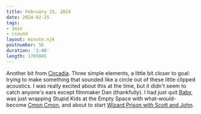 ```yaml
---
title: February 25, 2024
date: 2024-02-25
tags:
- 1min
- csound
layout: minute.njk
postnumber: 56
duration: '1:46'
length: 1703045
---
```

Another bit from [Circadia](https://www.youtube.com/watch?v=qbEthtMXC3c). Three simple elements, a little bit closer to goal: trying to make something that sounded like a circle out of these little clipped acoustics. I was really excited about this at the time, but it didn't seem to catch anyone's ears except filmmaker Dan (thankfully). I had just quit [Baby](https://listenfastermusic.bandcamp.com/album/the-prisoner-wanted-to-wrestle), was just wrapping Stupid Kids at the Empty Space with what-would-become [Cmon Cmon](https://cmoncmon.bandcamp.com/album/cmon-cmon), and about to start [Wizard Prison with Scott and John](https://wizardprison.bandcamp.com/).  